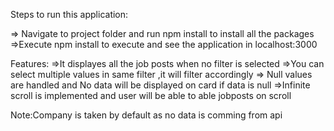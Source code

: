 Steps to run this application:

=> Navigate to project folder and run npm install to install all the packages
=>Execute npm install to execute and see the application in localhost:3000

Features:
=>It displayes all the job posts when no filter is selected
=>You can select multiple values in same filter ,it will filter accordingly
=> Null values are handled and No data will be displayed on card if data is null
=>Infinite scroll is implemented and user will be able to able jobposts on scroll

Note:Company is taken by default as no data is comming from api
